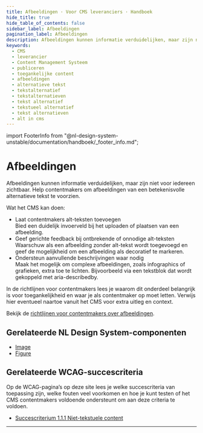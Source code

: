 ```yaml
---
title: Afbeeldingen · Voor CMS leveranciers · Handboek
hide_title: true
hide_table_of_contents: false
sidebar_label: Afbeeldingen
pagination_label: Afbeeldingen
description: Afbeeldingen kunnen informatie verduidelijken, maar zijn niet voor iedereen zichtbaar. Help contentmakers om afbeeldingen altijd van betekenisvolle alternatieve tekst te voorzien.
keywords:
  - CMS
  - leverancier
  - Content Management Systeem
  - publiceren
  - toegankelijke content
  - afbeeldingen
  - alternatieve tekst
  - tekstalternatief
  - tekstalternatieven
  - tekst alternatief
  - tekstueel alternatief
  - tekst alternatieven
  - alt in cms
---
```


<!-- @license CC0-1.0 -->

import FooterInfo from "@nl-design-system-unstable/documentation/handboek/\_footer_info.md";

# Afbeeldingen

Afbeeldingen kunnen informatie verduidelijken, maar zijn niet voor iedereen zichtbaar. Help contentmakers om afbeeldingen van een betekenisvolle alternatieve tekst te voorzien.

Wat het CMS kan doen:

- Laat contentmakers alt-teksten toevoegen  
  Bied een duidelijk invoerveld bij het uploaden of plaatsen van een afbeelding.
- Geef gerichte feedback bij ontbrekende of onnodige alt-teksten  
  Waarschuw als een afbeelding zonder alt-tekst wordt toegevoegd en geef de mogelijkheid om een afbeelding als decoratief te markeren.
- Ondersteun aanvullende beschrijvingen waar nodig  
  Maak het mogelijk om complexe afbeeldingen, zoals infographics of grafieken, extra toe te lichten. Bijvoorbeeld via een tekstblok dat wordt gekoppeld met aria-describedby.

In de richtlijnen voor contentmakers lees je waarom dit onderdeel belangrijk is voor toegankelijkheid en waar je als contentmaker op moet letten. Verwijs hier eventueel naartoe vanuit het CMS voor extra uitleg en context.

Bekijk de [richtlijnen voor contentmakers over afbeeldingen](/richtlijnen/content/afbeeldingen).

## Gerelateerde NL Design System-componenten

- [Image](/image)
- [Figure](/figure)

## Gerelateerde WCAG-succescriteria

Op de WCAG-pagina’s op deze site lees je welke succescriteria van toepassing zijn, welke fouten veel voorkomen en hoe je kunt testen of het CMS contentmakers voldoende ondersteunt om aan deze criteria te voldoen.

- [Succescriterium 1.1.1 Niet-tekstuele content](/wcag/1.1.1)

---

<FooterInfo />
